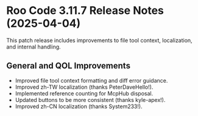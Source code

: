# Roo Code 3.11.7 Release Notes (2025-04-04)

This patch release includes improvements to file tool context, localization, and internal handling.

## General and QOL Improvements

*   Improved file tool context formatting and diff error guidance.
*   Improved zh-TW localization (thanks PeterDaveHello!).
*   Implemented reference counting for McpHub disposal.
*   Updated buttons to be more consistent (thanks kyle-apex!).
*   Improved zh-CN localization (thanks System233!).